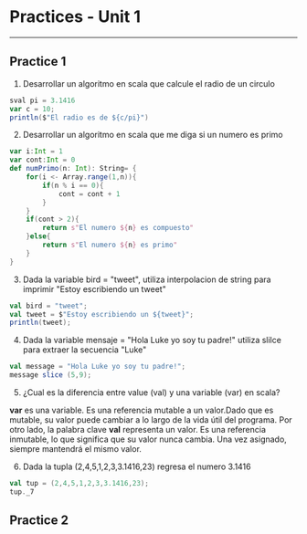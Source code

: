 # Practices - Unit 1
---
## Practice 1

1. Desarrollar un algoritmo en scala que calcule el radio de un circulo
```scala
sval pi = 3.1416
var c = 10;
println($"El radio es de ${c/pi}")
```

2. Desarrollar un algoritmo en scala que me diga si un numero es primo
```scala
var i:Int = 1
var cont:Int = 0
def numPrimo(n: Int): String= {
    for(i <- Array.range(1,n)){
        if(n % i == 0){
            cont = cont + 1
        }
    }
    if(cont > 2){
        return s"El numero ${n} es compuesto"
    }else{
        return s"El numero ${n} es primo"
    }
} 
```

3. Dada la variable bird = "tweet", utiliza interpolacion de string para imprimir "Estoy escribiendo un tweet"
```scala
val bird = "tweet";
val tweet = $"Estoy escribiendo un ${tweet}";
println(tweet);
```
4. Dada la variable mensaje = "Hola Luke yo soy tu padre!" utiliza slilce para extraer la secuencia "Luke"
```scala
val message = "Hola Luke yo soy tu padre!";
message slice (5,9);
```

5. ¿Cual es la diferencia entre value (val) y una variable (var) en scala?

**var** es una variable. Es una referencia mutable a un valor.Dado que es mutable, su valor puede cambiar a lo largo de la vida útil del programa. Por otro lado, la palabra clave **val** representa un valor. Es una referencia inmutable, lo que significa que su valor nunca cambia. Una vez asignado, siempre mantendrá el mismo valor.

6. Dada la tupla (2,4,5,1,2,3,3.1416,23) regresa el numero 3.1416 
```scala
val tup = (2,4,5,1,2,3,3.1416,23);
tup._7
```

## Practice 2
